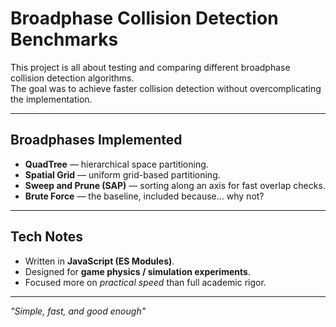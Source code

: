 # Broadphase Collision Detection Benchmarks

This project is all about testing and comparing different broadphase collision detection algorithms.  
The goal was to achieve faster collision detection without overcomplicating the implementation.

---

## Broadphases Implemented

- **QuadTree** — hierarchical space partitioning.
- **Spatial Grid** — uniform grid-based partitioning.
- **Sweep and Prune (SAP)** — sorting along an axis for fast overlap checks.
- **Brute Force** — the baseline, included because... why not?

---

## Tech Notes

- Written in **JavaScript (ES Modules)**.
- Designed for **game physics / simulation experiments**.
- Focused more on _practical speed_ than full academic rigor.

---

_"Simple, fast, and good enough"_
